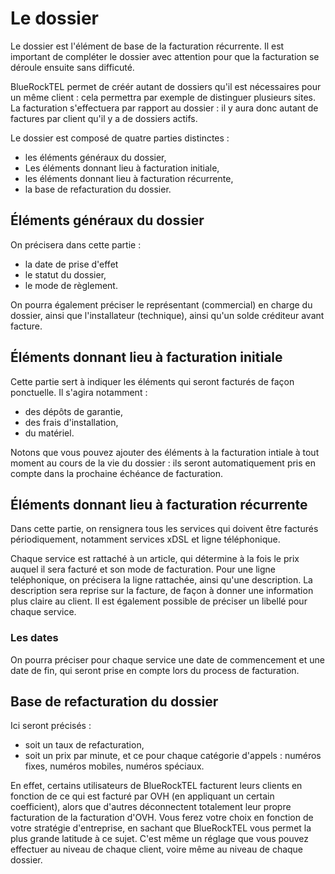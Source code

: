 # Le dossier

Le dossier est l'élément de base de la facturation récurrente. Il est important de compléter le dossier avec attention pour que la facturation se déroule ensuite sans difficuté.

BlueRockTEL permet de créér autant de dossiers qu'il est nécessaires pour un même client : cela permettra par exemple de distinguer plusieurs sites. La facturation s'effectuera par rapport au dossier : il y aura donc autant de factures par client qu'il y a de dossiers actifs.

Le dossier est composé de quatre parties distinctes :
* les éléments généraux du dossier,
* Les éléments donnant lieu à facturation initiale,
* les éléments donnant lieu à facturation récurrente, 
* la base de refacturation du dossier.

## Éléments généraux du dossier
On précisera dans cette partie : 
* la date de prise d'effet
* le statut du dossier,
* le mode de règlement.

On pourra également préciser le représentant (commercial) en charge du dossier, ainsi que l'installateur (technique), ainsi qu'un solde créditeur avant facture.
## Éléments donnant lieu à facturation initiale
Cette partie sert à indiquer les éléments qui seront facturés de façon ponctuelle. Il s'agira notamment :
* des dépôts de garantie,
* des frais d'installation,
* du matériel.

Notons que vous pouvez ajouter des éléments à la facturation intiale à tout moment au cours de la vie du dossier : ils seront automatiquement pris en compte dans la prochaine échéance de facturation.
## Éléments donnant lieu à facturation récurrente
Dans cette partie, on rensignera tous les services qui doivent être facturés périodiquement, notamment services xDSL et ligne téléphonique.

Chaque service est rattaché à un article, qui détermine à la fois le prix auquel il sera facturé et son mode de facturation. Pour une ligne teléphonique, on précisera la ligne rattachée, ainsi qu'une description. La description sera reprise sur la facture, de façon à donner une information plus claire au client. Il est également possible de préciser un libellé pour chaque service.
### Les dates
On pourra préciser pour chaque service une date de commencement et une date de fin, qui seront prise en compte lors du process de facturation.
## Base de refacturation du dossier
Ici seront précisés :
* soit un taux de refacturation,
* soit un prix par minute,
et ce pour chaque catégorie d'appels : numéros fixes, numéros mobiles, numéros spéciaux.

En effet, certains utilisateurs de BlueRockTEL facturent leurs clients en fonction de ce qui est facturé par OVH (en appliquant un certain coefficient), alors que d'autres déconnectent totalement leur propre facturation de la facturation d'OVH. Vous ferez votre choix en fonction de votre stratégie d'entreprise, en sachant que BlueRockTEL vous permet la plus grande latitude à ce sujet. C'est même un réglage que vous pouvez effectuer au niveau de chaque client, voire même au niveau de chaque dossier.

